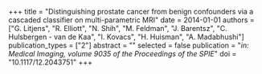+++
title = "Distinguishing prostate cancer from benign confounders via a cascaded classifier on multi-parametric MRI"
date = 2014-01-01
authors = ["G. Litjens", "R. Elliott", "N. Shih", "M. Feldman", "J. Barentsz", "C. Hulsbergen - van de Kaa", "I. Kovacs", "H. Huisman", "A. Madabhushi"]
publication_types = ["2"]
abstract = ""
selected = false
publication = "*in: Medical Imaging, volume 9035 of the Proceedings of the SPIE*"
doi = "10.1117/12.2043751"
+++

